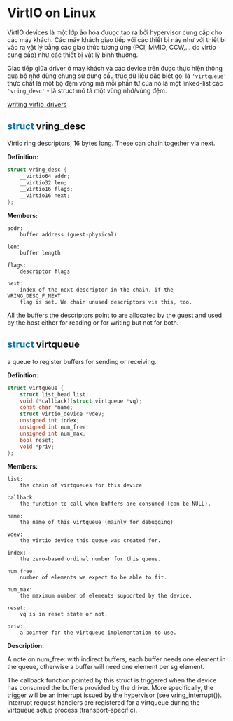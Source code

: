 # VirtIO on Linux

VirtIO devices là một lớp ảo hóa đưuọc tạo ra bởi hypervisor cung cấp cho các máy khách.
Các máy khách giao tiếp với các thiết bị này như với thiết bị vào ra vật lý bằng các giao
thức tương ứng (PCI, MMIO, CCW,... do virtio cung cấp) như các thiết bị vật lý bình 
thường. 

Giao tiếp giữa driver ở máy khách và các device trên được thực hiện thông qua bộ nhớ 
dùng chung sử dụng cấu trúc dữ liệu đặc biệt gọi là `'virtqueue'` thực chất là một bộ 
đệm vòng mà mỗi phần tử của nó là một linked-list các `'vring_desc'` - là struct mô tả 
một vùng nhớ/vùng đệm.

[writing_virtio_drivers](https://docs.kernel.org/driver-api/virtio/writing_virtio_drivers.html) 

## <span style="color: #0070B3">struct</span> vring_desc

Virtio ring descriptors, 16 bytes long. These can chain together via next.

**Definition:**

```c
struct vring_desc {
    __virtio64 addr;
    __virtio32 len;
    __virtio16 flags;
    __virtio16 next;
};
```

**Members:**

```
addr: 
    buffer address (guest-physical)

len: 
    buffer length

flags: 
    descriptor flags

next: 
    index of the next descriptor in the chain, if the VRING_DESC_F_NEXT 
    flag is set. We chain unused descriptors via this, too.
```

All the buffers the descriptors point to are allocated by the guest and 
used by the host either for reading or for writing but not for both.

## <span style="color: #0070B3">struct</span> virtqueue

a queue to register buffers for sending or receiving.

**Definition:**

```c
struct virtqueue {
    struct list_head list;
    void (*callback)(struct virtqueue *vq);
    const char *name;
    struct virtio_device *vdev;
    unsigned int index;
    unsigned int num_free;
    unsigned int num_max;
    bool reset;
    void *priv;
};
```

**Members:**
```
list:
    the chain of virtqueues for this device

callback:
    the function to call when buffers are consumed (can be NULL).

name:
    the name of this virtqueue (mainly for debugging)

vdev:
    the virtio device this queue was created for.

index:
    the zero-based ordinal number for this queue.

num_free:
    number of elements we expect to be able to fit.

num_max:
    the maximum number of elements supported by the device.

reset:
    vq is in reset state or not.

priv:
    a pointer for the virtqueue implementation to use.
```

**Description:**

A note on num_free: with indirect buffers, each buffer needs one 
element in the queue, otherwise a buffer will need one element 
per sg element.

The callback function pointed by this struct is triggered when 
the device has consumed the buffers provided by the driver. More 
specifically, the trigger will be an interrupt issued by the 
hypervisor (see vring_interrupt()). Interrupt request handlers 
are registered for a virtqueue during the virtqueue setup process 
(transport-specific).
